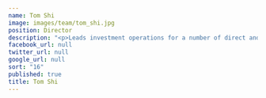 ```yaml
---
name: Tom Shi
image: images/team/tom_shi.jpg
position: Director
description: "<p>Leads investment operations for a number of direct and affiliate investments throughout China.  Tom previously was a Senior Manager of Shanghai Pharmaceuticals Holding Co. Ltd where he was responsible for direct investments and M&amp;A.</p><p>He received a BA in International Finance and Trade from the University of Portsmouth and an MSc in Finance from the University of Bristol (UK).</p>"
facebook_url: null
twitter_url: null
google_url: null
sort: "16"
published: true
title: Tom Shi
---
```


